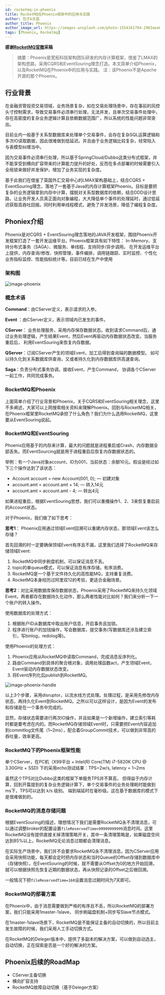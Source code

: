 ```yaml
---
id: rocketmq-in-phoenix
title: RocketMQ在Phoenix框架中的应用与实践
author: 包子&文昌
author_title: Phoenix
author_image_url: https://images.unsplash.com/photo-1554341794-2963aea0966e?ixlib=rb-1.2.1&auto=format&fit=crop&w=800&q=80
tags: [Phoenix, Rocketmq]
---
```


**感谢[RocketMQ官微](https://mp.weixin.qq.com/s?__biz=MzIxODM2NTQ3OQ==&mid=2247484214&idx=1&sn=d17f889cd8ddefe65fb4dae8e95c1354&chksm=97eae87ea09d6168a3a13ea4266e2c0a9cbf0c4d2d67cb16a83a822e9f6b8f8281be1c23ff8c&scene=27#wechat_redirect)采稿**

> 摘要：Phoenix是宽拓科技架构团队研发的内存计算框架，借鉴了LMAX的架构思路，采用CQRS和EventSouring理念打造。本文简单介绍Phoenix，以及RocketMQ在Phoenix中的应用与实践。 注：该Phoenix不是Apache开源的那个Phoenix。

<!--truncate-->

## 行业背景
在金融资管投资交易领域，业务场景复杂，如在交易处理场景中，存在事前的风控头寸控制需求，导致交易事件必须串行处理，无法并发，且单次交易事件处理中，存在高密度的复杂业务逻辑计算且依赖数据范围广，所以系统的性能问题非常突出。

目前业内一般基于关系型数据库来处理单个交易事件，会存在复杂SQL运算逻辑和多次IO读取数据，因此很难做到低延迟。并且由于业务逻辑比较复杂，经常陷入与表模型纠缠当中。

因为交易事件必须串行处理，所以基于SpringCloud/Dubbo这类分布式框架，并不能享受到横向扩容带来的计算能力提升的好处，反而在多点部署的时候需要引入全局锁来做好并发保护，增加了业务实现的复杂度。

基于此我们在借鉴了英国外汇交易中心的LMAX架构基础上，结合CQRS + EventSouring理念，落地了一套基于Java的内存计算框架Phoenix。目标是要把复杂的业务逻辑拿到内存中计算，摆脱对关系型数据库的依赖，结合DDD设计思路，让业务开发人员真正面向对象编程，大大降低单个事件的处理延时，通过低延迟获取高吞吐回报。同时利用单线程模式，避免了并发场景，降低了编程复杂度。


## Phoniex介绍
Phoenix是对CQRS + EventSouring理念落地的JAVA开发框架，围绕Phoenix开发框架打造了一套开发运维平台。Phoenix框架具有如下特性： ln-Memory、支持分布式事务（SAGA）、微服务、单线程、支持同步/异步调用。 在开发运维平台上提供，内存查询/修改、快照管理，事件编排，调用链跟踪、实时监控、个性化业务指标监控、性能指标统计等。目前已经在生产中使用


### 架构图

![image-phoenix](./images/jiagou.jpg)

### 概念术语

**Command**：由CServer定义，表示请求的入参。

**Event** ：由CServer定义，表示领域内已发生的事件。

**CServer**： 业务处理服务，采用内存保存数据状态。收到请求Command后，通过业务处理逻辑，产⽣结果Event，然后Event再驱动内存数据状态改变。当服务重启后， 利用EventSouring来恢复内存数据。

**QServer**：订阅CServer产生的领域Event，加工后得到查询端的数据模型。 如可以持久化到关系数据库供查询，又或者持久化到内存数据库供高速查询。

**Saga**：负责分布式事务协调，接收Event，产生Command， 协调各个CServer一起工作，共同完成事务。

### RocketMQ和Phoenix

​上面简单介绍了行业背景和Phoenix，关于CQRS和EventSouring相关理念，这里不多阐述，大家可以上网搜索相关资料来理解Phoenix。回到与RocketMQ相关，在Phoenix框架里RocketMQ承担了什么角色？我们为什么选用RocketMQ，这里要从EventSouring说起。

### RocketMQ和EventSouring
​Phoenix应用基于的内存来计算，最大的问题就是进程重启或Crash，内存数据全部丢失。而EventSourcing就是用于进程重启后恢复内存数据状态的。

​举例：有一个Java对象account，ID为001，当前状态：余额10元。假设是经过如下三个操作达到了该状态：

- Account account = new Account(001, 0);  — 初建对象
- account.amt = account.amt + 14; — 转入14元
- account.amt = account.amt - 4; — 转出4元

如果进程重启，根据EventSouring思想，我们可以重播操作1、2、3来恢复重启前的Account状态。

对于Phoenix，我们做了如下思考：

**思考1**： Phoenix应用通过领域Event回溯可以重建内存状态，那领域Event该怎么存储？

首先回溯的时一定要确保领域Event有序且不漏，这里我们选择了RocketMQ来存储领域Event:
1. RocketMQ中同步刷盘机制，可以保证消息不丢。
2. topic的单queue模式，可以保证消息有序存储，有序消费。
3. RocketMQ是一个基于文件持久化的高性能MQ，支持重复消费。
4. RocketMQ本身经历过阿里双12的考验，更适合金融场景。

**思考2**：对比采用数据库保存数据状态，Phoenix采用了RocketMQ来持久化领域Event，两者都存在数据持久化动作，那么两者性能对比如何？我们来分析一下一个账户的转入操作。

使用数据库的处理方式：
1. 根据账户ID从数据库中取出账户信息，开启事务且加锁。
2. 程序进行账户的加钱操作，写会数据库，提交事务(写数据库还涉及建立索引，写binlog，redolog等)。

使用Phoenix的处理方式：
1. Phoenix应用从RocketMQ中读取Command，完成消息反序列化。
2. 路由Command到具体的聚合根对象，调用处理函数act，产生领域Event，Event驱动内存数据状态改变。
3. 将Event序列化后publish到RocketMQ。

![image-phoenix-handle](./images/phoenix-handle.jpg)

​以上3个步骤，采用disruptor，以流水线方式处理。处理过程，是采用先修改内存状态，再持久化Event到RocketMQ。之所以可以这样设计，是因为Event的发布和存储是在一个事务中完成的。

​显然，存储状态需要进行两次IO操作，并且如果是一个新增操作，建立索引等耗时都是要考虑在内的。而RocketMQ存储领域Event时，只需要把Event内容追加到commitlog文件尾（1~2ms），配合着GroupCommit技术，可以做到非常高的吞吐量，效率更高。

### RocketMQ下的Phoenix框架性能

​单个CServer，在PC机（X99平台 + Intel(R) Core(TM) i7-5820K CPU @ 3.30GHz + SSD) 下的采用echo测试结果：TPS=2w/s, latency = 1~2ms

​虽然这个TPS对比Dubbo这类的框架下单服务TPS并不算高， 但得益于内存计算，回到开篇提到的复杂业务逻辑计算下，单个交易事件的业务处理耗时能做到ms下，TPS可以达到 k/s 级别。 端到端延时在毫秒级。这在基于数据库的模式下是很难做到的。

### RocketMQ的消息存储问题
​根据EventSouring的描述，理想情况下我们是需要RocketMQ永不清理消息，可以通过调整broker的配置设置`fileReservedTime=99999999999`消息时间。这里RocketMQ没有提供直接关掉清理策略开关，其中一条清理策略是，如果磁盘空间达到85%以上，RocketMQ无论消息过期都会清理消息。

​在实际生产场景中，我们并不会要求RocketMQ永不清理消息。因为CServer应用会采用快照功能，每天都会定时把内存状态和当时Queue的Offset存储到数据库中（存储快照）。在EventSouring的时候，就不需要从Offset为0的地方开始回溯，就可以根据快照先恢复近期的数据状态，再从快照记录的Offset之后做回溯。

​一般情况下把`fileReservedTime=168`设置消息过期时间为7天即可。

### RocketMQ的部署方案
​在Phoenix中，由于消息需要做到严格的有序且不丢，所以RocketMQ的部署方案，我们只能采用1master-1slave， 同步刷磁盘机制+同步写Slave节点模式。 

​在1master-1slave场景下，RocketMQ是不能保证主备的自动切换的，所以目前主发生故障的时候，我们采用人工手动切换方式。

​在RocketMQ的Deleger版本中，提供了多副本的解决方案，可以做到自动选主，自动切换，正在探索是否是一个好的解决的方案。


## Phoenix后续的RoadMap

- CServer主备切换
- 横向扩容支持
- RocketMQ故障自动切换（基于Deleger方案）

